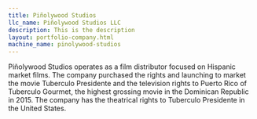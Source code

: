 ```yaml
---
title: Piñolywood Studios
llc_name: Piñolywood Studios LLC
description: This is the description
layout: portfolio-company.html
machine_name: pinolywood-studios
---
```


Piñolywood Studios operates as a film distributor focused on Hispanic market films. The company purchased the rights and launching to market the movie Tuberculo Presidente and the television rights to Puerto Rico of Tuberculo Gourmet, the highest grossing movie in the Dominican Republic in 2015. The company has the theatrical rights to Tuberculo Presidente in the United States.